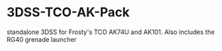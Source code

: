 # 3DSS-TCO-AK-Pack
standalone 3DSS  for Frosty's TCO AK74U and AK101. Also includes the RG40 grenade launcher
